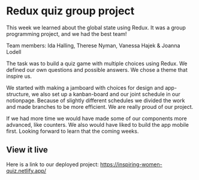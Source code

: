 # Redux quiz group project

This week we learned about the global state using Redux. It was a group programming project, and we had the best team!

Team members: Ida Halling, Therese Nyman, Vanessa Hajek & Joanna Lodell

The task was to build a quiz game with multiple choices using Redux. We defined our own questions and possible answers. We chose a theme that inspire us.

We started with making a jamboard with choices for design and app-structure, we also set up a kanban-board and our joint schedule in our notionpage. Because of slightly different schedules we divided the work and made branches to be more efficient. We are really proud of our project.

If we had more time we would have made some of our components more advanced, like counters. We also would have liked to build the app mobile first. Looking forward to learn that the coming weeks.

## View it live

Here is a link to our deployed project: https://inspiring-women-quiz.netlify.app/

